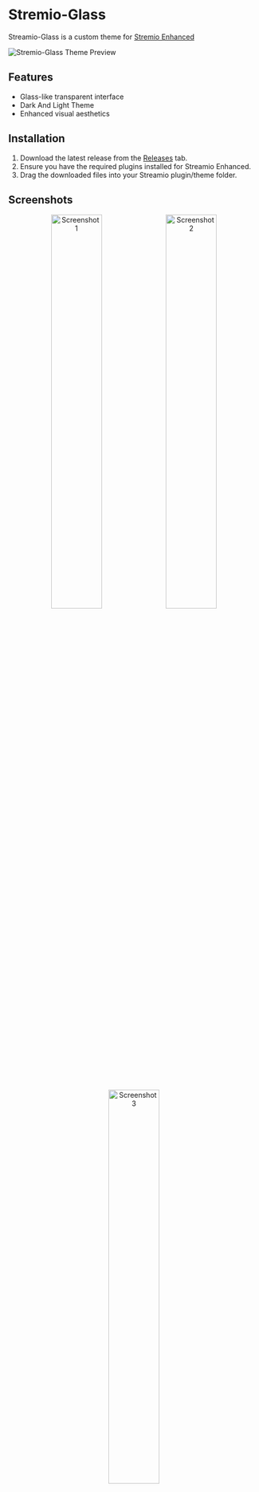 # Stremio-Glass

Streamio-Glass is a custom theme for [Stremio Enhanced](https://github.com/REVENGE977/stremio-enhanced-community)

![Stremio-Glass Theme Preview](https://github.com/user-attachments/assets/f2d69014-6dde-4bd8-ae97-966b546f5ede)

## Features

- Glass-like transparent interface
- Dark And Light Theme
- Enhanced visual aesthetics

## Installation

1. Download the latest release from the [Releases](https://github.com/Fxy6969/Stremio-Glass-Theme/releases/tag/release) tab.
2. Ensure you have the required plugins installed for Streamio Enhanced.
3. Drag the downloaded files into your Streamio plugin/theme folder.

## Screenshots

<div align="center">
  <img src="https://github.com/user-attachments/assets/1c4d8558-7f74-429f-b200-0a50bd2b291c" alt="Screenshot 1" width="45%">
  <img src="https://github.com/user-attachments/assets/386c29ae-44e5-4a07-9695-d5d80678b775" alt="Screenshot 2" width="45%">
</div>

<div align="center">
  <img src="https://github.com/user-attachments/assets/6a677b8c-4726-4f64-9df8-e4538fad5e47" alt="Screenshot 3" width="45%">
</div>

## Requirements

- [Streamio Enhanced](https://github.com/REVENGE977/stremio-enhanced-community) installed
- Required plugins (the provided plugins)

## Known Issues

This theme is in active development. You may encounter bugs or unexpected behavior. Please report any issues you find in the Issues tab.

## Contributing

Contributions are welcome! If you'd like to improve Streamio-Glass, please fork the repository and submit a pull request.

## Disclamer

This project is not affiliated in any way with Stremio.
This is currently our very first Theme we have worked on, so expect it to be very poorly coded.

---

Made with ❤️ for the Stremio community by Fxy/Moerat

